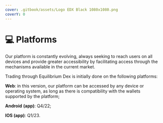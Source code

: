 ```yaml
---
cover: .gitbook/assets/Logo EDX Black 1080x1080.png
coverY: 0
---
```


# 💻 Platforms

Our platform is constantly evolving, always seeking to reach users on all devices and provide greater accessibility by facilitating access through the mechanisms available in the current market.

Trading through Equilibrium Dex is initially done on the following platforms:

**Web**: in this version, our platform can be accessed by any device or operating system, as long as there is compatibility with the wallets supported by the platform;

**Android** **(app)**: Q4/22;

**IOS (app)**: Q1/23.
